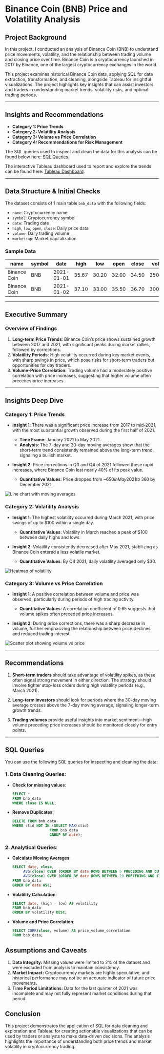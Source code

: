 # Binance Coin (BNB) Price and Volatility Analysis

## Project Background

In this project, I conducted an analysis of Binance Coin (BNB) to understand price movements, volatility, and the relationship between trading volume and closing price over time. Binance Coin is a cryptocurrency launched in 2017 by Binance, one of the largest cryptocurrency exchanges in the world.

This project examines historical Binance Coin data, applying SQL for data extraction, transformation, and cleaning, alongside Tableau for insightful visualizations. The project highlights key insights that can assist investors and traders in understanding market trends, volatility risks, and optimal trading periods.

---

## Insights and Recommendations

- **Category 1: Price Trends**
- **Category 2: Volatility Analysis**
- **Category 3: Volume vs Price Correlation**
- **Category 4: Recommendations for Risk Management**

The SQL queries used to inspect and clean the data for this analysis can be found below here: [SQL Queries](https://github.com/calebchiajg/Binance-Coin-BNB-Price-and-Volatility-Analysis/edit/main/README.md#sql-queries).

The interactive Tableau dashboard used to report and explore the trends can be found here: [Tableau Dashboard](https://public.tableau.com/app/profile/jin.guo.chia/viz/BNBProject/Dashboard1).

---

## Data Structure & Initial Checks

The dataset consists of 1 main table `bnb_data` with the following fields:
- `name`: Cryptocurrency name
- `symbol`: Cryptocurrency symbol
- `date`: Trading date
- `high`, `low`, `open`, `close`: Daily price data
- `volume`: Daily trading volume
- `marketcap`: Market capitalization

### Sample Data

| name           | symbol | date       | high  | low   | open  | close | volume    | marketcap     |
|----------------|--------|------------|-------|-------|-------|-------|-----------|---------------|
| Binance Coin   | BNB    | 2021-01-01 | 35.67 | 30.20 | 32.00 | 34.50 | 2500000   | 6,000,000,000 |
| Binance Coin   | BNB    | 2021-01-02 | 37.10 | 33.00 | 35.50 | 36.70 | 3000000   | 6,500,000,000 |

---

## Executive Summary

### Overview of Findings
1. **Long-term Price Trends**: Binance Coin’s price shows sustained growth between 2017 and 2021, with significant peaks during market rallies, followed by corrections.
2. **Volatility Periods**: High volatility occurred during key market events, with sharp swings in price, which pose risks for short-term traders but opportunities for day traders.
3. **Volume-Price Correlation**: Trading volume had a moderately positive correlation with price increases, suggesting that higher volume often precedes price increases.

---

## Insights Deep Dive

### Category 1: Price Trends
- **Insight 1**: There was a significant price increase from 2017 to mid-2021, with the most substantial growth observed during the first half of 2021.
  - **Time Frame**: January 2021 to May 2021.
  - **Analysis**: The 7-day and 30-day moving averages show that the short-term trend consistently remained above the long-term trend, signaling a bullish market.

- **Insight 2**: Price corrections in Q3 and Q4 of 2021 followed these rapid increases, where Binance Coin lost nearly 40% of its peak value.
  - **Quantitative Values**: Price dropped from ~$650 in May 2021 to ~$360 by December 2021.

![Line chart with moving averages](Price_with_MA.png)

### Category 2: Volatility Analysis
- **Insight 1**: The highest volatility occurred during March 2021, with price swings of up to $100 within a single day.
  - **Quantitative Values**: Volatility in March reached a peak of $100 between daily highs and lows.
  
- **Insight 2**: Volatility consistently decreased after May 2021, stabilizing as Binance Coin entered a less volatile market.
  - **Quantitative Values**: By Q4 2021, daily volatility averaged only $30.

![Heatmap of volatility](Heatmap.png)

### Category 3: Volume vs Price Correlation
- **Insight 1**: A positive correlation between volume and price was observed, particularly during periods of high trading activity.
  - **Quantitative Values**: A correlation coefficient of 0.65 suggests that volume spikes often preceded price increases.
  
- **Insight 2**: During price corrections, there was a sharp decrease in volume, further emphasizing the relationship between price declines and reduced trading interest.

![Scatter plot showing volume vs price](Volume_VS_Closing.png)

---

## Recommendations

1. **Short-term traders** should take advantage of volatility spikes, as these often signal strong movement in either direction. The strategy should involve tighter stop-loss orders during high volatility periods (e.g., March 2021).
  
2. **Long-term investors** should look for periods where the 30-day moving average crosses above the 7-day moving average, signaling longer-term growth trends.
  
3. **Trading volumes** provide useful insights into market sentiment—high volume preceding price increases should be monitored closely for entry points.

---

## SQL Queries

You can use the following SQL queries for inspecting and cleaning the data:

### 1. Data Cleaning Queries:
- **Check for missing values**:
  ```sql
  SELECT *
  FROM bnb_data
  WHERE close IS NULL;

- **Remove Duplicates**:
  ```sql
  DELETE FROM bnb_data
  WHERE ctid NOT IN (SELECT MAX(ctid)
                   FROM bnb_data
                   GROUP BY date);

### 2. Analytical Queries:
- **Calculate Moving Averages**:
  ```sql
  SELECT date, close,
       AVG(close) OVER (ORDER BY date ROWS BETWEEN 6 PRECEDING AND CURRENT ROW) AS ma_7,
       AVG(close) OVER (ORDER BY date ROWS BETWEEN 29 PRECEDING AND CURRENT ROW) AS ma_30
  FROM bnb_data
  ORDER BY date ASC;

- **Volatility Calculation**:
  ```sql
  SELECT date, (high - low) AS volatility
  FROM bnb_data
  ORDER BY volatility DESC;

- **Volume and Price Correlation**:
  ```sql
  SELECT CORR(close, volume) AS price_volume_correlation
  FROM bnb_data;

## Assumptions and Caveats
1. **Data Integrity:** Missing values were limited to 2% of the dataset and were excluded from analysis to maintain consistency.
2. **Market Impact:** Cryptocurrency markets are highly speculative, and historical performance may not be an accurate indicator of future price movements.
3. **Time Period Limitations:** Data for the last quarter of 2021 was incomplete and may not fully represent market conditions during that period.

## Conclusion
This project demonstrates the application of SQL for data cleaning and exploration and Tableau for creating actionable visualizations that can be used by traders or analysts to make data-driven decisions. 
The analysis highlights the importance of understanding both price trends and market volatility in cryptocurrency trading.
